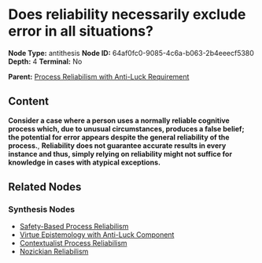 # Does reliability necessarily exclude error in all situations?

**Node Type:** antithesis
**Node ID:** 64af0fc0-9085-4c6a-b063-2b4eeecf5380
**Depth:** 4
**Terminal:** No

**Parent:** [Process Reliabilism with Anti-Luck Requirement](process-reliabilism-with-anti-luck-requirement-synthesis-f7e5e1a5-f2fe-470d-a917-0e260b5369f6.md)

## Content

**Consider a case where a person uses a normally reliable cognitive process which, due to unusual circumstances, produces a false belief; the potential for error appears despite the general reliability of the process.**, **Reliability does not guarantee accurate results in every instance and thus, simply relying on reliability might not suffice for knowledge in cases with atypical exceptions.**

## Related Nodes

### Synthesis Nodes

- [Safety-Based Process Reliabilism](safety-based-process-reliabilism-synthesis-f251945f-8ccf-4bfa-a25b-b68b11d72627.md)
- [Virtue Epistemology with Anti-Luck Component](virtue-epistemology-with-anti-luck-component-synthesis-2cfc1429-0373-4d3b-8bca-4360a908aac4.md)
- [Contextualist Process Reliabilism](contextualist-process-reliabilism-synthesis-73d351ce-d186-4cb1-99af-26f7bf1d36ed.md)
- [Nozickian Reliabilism](nozickian-reliabilism-synthesis-ca3effbd-0449-4c3e-8c80-ba41c6c953ee.md)
